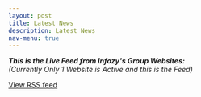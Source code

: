 ```yaml
---
layout: post
title: Latest News
description: Latest News
nav-menu: true
---
```


<b><i>This is the Live Feed from Infozy's Group Websites:</i></b>
<br>
<i>(Currently Only 1 Website is Active and this is the Feed)</i>

<script language="JavaScript" src="http://feedroll.com/rssviewer/feed2js.php?src=https%3A%2F%2Fdopetrope.tk%2Ffeed.xml&chan=title&num=10&desc=1&au=y&date=y&targ=y&utf=y&css=https://infozy.tk/assets/css/main.css"  charset="UTF-8" type="text/javascript"></script>

<noscript>
<a href="http://feedroll.com/rssviewer/feed2js.php?src=https%3A%2F%2Fdopetrope.tk%2Ffeed.xml&chan=title&num=10&desc=1&au=y&date=y&targ=y&utf=y&css=https://infozy.tk/assets/css/main.css&html=y">View RSS feed</a>
</noscript>
